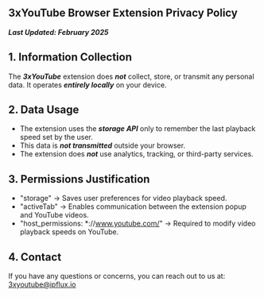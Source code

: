## 3xYouTube Browser Extension Privacy Policy 

***Last Updated: February 2025***
<br/>

## 1. Information Collection

The ***3xYouTube*** extension does ***not*** collect, store, or transmit any personal data. It operates ***entirely locally*** on your device.
<br/>

## 2. Data Usage 

* The extension uses the ***storage API*** only to remember the last playback speed set by the user.
* This data is ***not transmitted*** outside your browser.
* The extension does ***not*** use analytics, tracking, or third-party services.

## 3. Permissions Justification 

* "storage" → Saves user preferences for video playback speed.
* "activeTab" → Enables communication between the extension popup and YouTube videos.
* "host_permissions: *://www.youtube.com/" → Required to modify video playback speeds on YouTube.

## 4. Contact

If you have any questions or concerns, you can reach out to us at: 3xyoutube@ipflux.io
